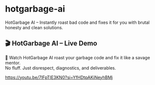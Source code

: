 # hotgarbage-ai
HotGarbage AI – Instantly roast bad code and fixes it for you with brutal honesty and clean solutions.
## 🎬 HotGarbage AI – Live Demo
🚨 Watch HotGarbage AI roast your garbage code and fix it like a savage mentor.  
No fluff. Just disrespect, diagnostics, and deliverables.


https://youtu.be/7lFpTIE3KN0?si=YfHDtpAKiNeyhBMj
